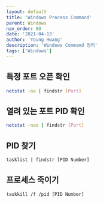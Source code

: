 ```yaml
---
layout: default
title: 'Windows Process Command'
parent: Windows
nav_order: 80
date: '2021-04-13'
author: 'Young Hwang'
description: 'Windows Command 정리'
tags: ['Windows']
---
```


## 특정 포트 오픈 확인

```bash
netstat -na | findstr [Port]
```

## 열려 있는 포트 PID 확인

```bash
netstat -nao | findstr [Port]
```

## PID 찾기

```bash
tasklist | findstr [PID Number]
```

## 프로세스 죽이기

```bash
taskkill /f /pid [PID Number]
```
